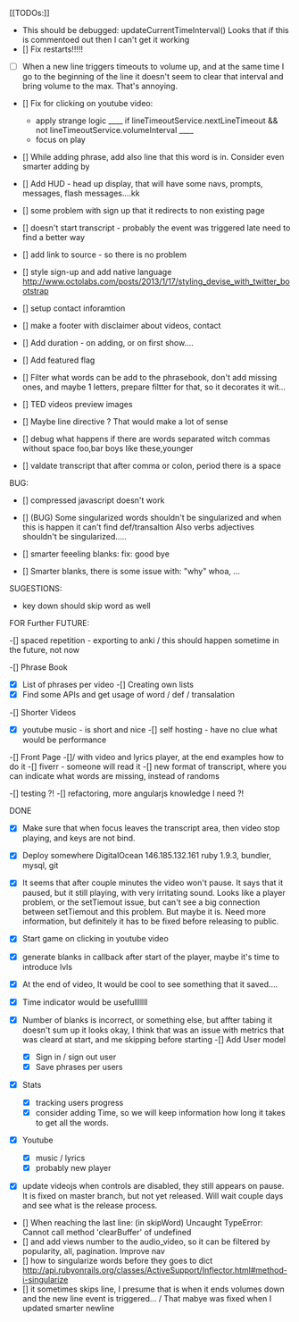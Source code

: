 [[TODOs:]]

- This should be debugged: updateCurrentTimeInterval()
  Looks that if this is commentoed out then I can't get it working
- [] Fix restarts!!!!!
- [ ] When a new line triggers timeouts to volume up, and at the same time I go to the beginning of the line it doesn't seem to
      clear that interval and bring volume to the max. That's annoying. 
- [] Fix for clicking on youtube video:
    - apply strange logic ____ if lineTimeoutService.nextLineTimeout && not lineTimeoutService.volumeInterval ____
    - focus on play 
- [] While adding phrase, add also line that this word is in. Consider even smarter adding by 
- [] Add HUD - head up display, that will have some navs, prompts, messages, flash messages....kk
- [] some problem with sign up that it redirects to non existing page
- [] doesn't start transcript - probably the event was triggered late need to find a better way
- [] add link to source - so there is no problem
- [] style sign-up and add native language
  http://www.octolabs.com/posts/2013/1/17/styling_devise_with_twitter_bootstrap

- [] setup contact inforamtion
- [] make a footer with disclaimer about videos, contact
- [] Add duration - on adding, or on first show....
- [] Add featured flag

- [] Filter what words can be add to the phrasebook, don't add missing ones, and maybe 1 letters, prepare filtter for that, so it decorates it wit...

- [] TED videos preview images
- [] Maybe line directive ? That would make a lot of sense

- [] debug what happens if there are words separated witch commas without space foo,bar  boys like these,younger
- [] valdate transcript that after comma or colon, period there is a space

BUG:

- [] compressed javascript doesn't work

- [] (BUG) Some singularized words shouldn't be singularized and when this is happen it can't find def/transaltion
     Also verbs adjectives shouldn't be singularized.....

- [] smarter feeeling blanks: fix: good bye
- [] Smarter blanks, there is some issue with: "why" whoa, ...

SUGESTIONS:

- key down should skip word as well

FOR Further FUTURE:

-[] spaced repetition - exporting to anki / this should happen sometime in the future, not now

-[] Phrase Book
  -[x] List of phrases per video
  -[] Creating own lists
  -[x] Find some APIs and get usage of word / def / transalation

-[] Shorter Videos
  -[x] youtube music - is short and nice
  -[] self hosting - have no clue what would be performance

-[] Front Page 
  -[]/ with video and lyrics player, at the end examples how to do it
  -[] fiverr - someone will read it
  -[] new format of transcript, where you can indicate what words are missing, instead of randoms

-[] testing ?!
-[] refactoring, more angularjs knowledge I need ?!

DONE

-[x] Make sure that when focus leaves the transcript area, then video stop playing, and keys are not bind.
-[x] Deploy somewhere
  DigitalOcean 146.185.132.161
  ruby 1.9.3, bundler, mysql, git

-[x] It seems that after couple minutes the video won't pause. It says that it paused, but it still playing, with very irritating sound. Looks like a player problem, or the setTiemout issue, but can't see a big connection between setTiemout and this problem.  But maybe it is. Need more information, but definitely it has to be fixed before releasing to public.

- [x] Start game on clicking in youtube video
- [x] generate blanks in callback after start of the player, maybe it's time to introduce lvls
- [x] At the end of video, It would be cool to see something that it saved....
- [x] Time indicator would be usefulllllll
- [x] Number of blanks is incorrect, or something else, but affter tabing it doesn't sum up
  it looks okay, I think that was an issue with metrics that was cleard at start, and me skipping before starting
-[] Add User model
  -[x] Sign in / sign out user
  -[x] Save phrases per users
-[x] Stats 
  -[x] tracking users progress
  -[x] consider adding Time, so we will keep information how long it takes to get all the words.
-[x] Youtube 
  -[x] music / lyrics
  -[x] probably new player
-[x] update videojs when controls are disabled, they still appears on pause. It is fixed on master branch, but not yet released. Will wait couple days and see what is the release process.

- [] When reaching the last line: (in skipWord) Uncaught TypeError: Cannot call method 'clearBuffer' of undefined 
- [] and add views number to the audio_video, so it can be filtered by popularity, all, pagination. Improve nav
- [] how to singularize words before they goes to dict http://api.rubyonrails.org/classes/ActiveSupport/Inflector.html#method-i-singularize
- [] it sometimes skips line, I presume that is when it ends volumes down and the new line event is triggered... / That mabye was fixed when I updated smarter newline
